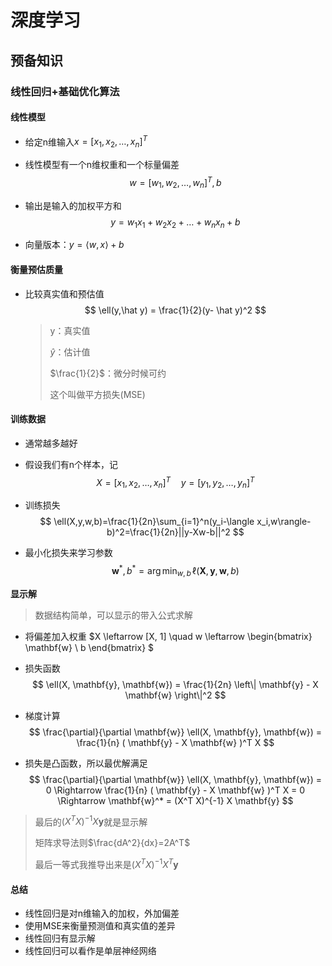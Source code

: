 # 深度学习

## 预备知识

### 线性回归+基础优化算法

#### 线性模型

- 给定n维输入$x = [x_1,x_2,\dots,x_n]^T$

- 线性模型有一个n维权重和一个标量偏差
  $$
  w = [w_1,w_2,\dots,w_n]^T,b
  $$

- 输出是输入的加权平方和
  $$
  y=w_1x_1+w_2x_2+\dots+w_nx_n+b
  $$

- 向量版本：$y=\langle w,x\rangle+b$

#### 衡量预估质量

- 比较真实值和预估值
  $$
  \ell(y,\hat y) = \frac{1}{2}(y- \hat y)^2
  $$

  > y：真实值
  >
  > $\hat y$：估计值
  >
  > $\frac{1}{2}$：微分时候可约
  >
  > 这个叫做平方损失(MSE)

#### 训练数据

- 通常越多越好

- 假设我们有n个样本，记
  $$
  X = [x_1,x_2,\dots,x_n]^T \quad y = [y_1,y_2,\dots,y_n]^T  
  $$

- 训练损失
  $$
  \ell(X,y,w,b)=\frac{1}{2n}\sum_{i=1}^n(y_i-\langle x_i,w\rangle-b)^2=\frac{1}{2n}||y-Xw-b||^2
  $$

- 最小化损失来学习参数
  $$
  \mathbf{w}^*, b^* = \arg \min_{w, b} \, \ell(\mathbf{X}, \mathbf{y}, \mathbf{w}, b)
  $$
  

**显示解**

> 数据结构简单，可以显示的带入公式求解

- 将偏差加入权重
  $X \leftarrow [X, 1] \quad w \leftarrow \begin{bmatrix} \mathbf{w} \\ b \end{bmatrix} $

- 损失函数  
  $$
  \ell(X, \mathbf{y}, \mathbf{w}) = \frac{1}{2n} \left\| \mathbf{y} - X \mathbf{w} \right\|^2
  $$

- 梯度计算
  $$
  \frac{\partial}{\partial \mathbf{w}} \ell(X, \mathbf{y}, \mathbf{w}) = \frac{1}{n} ( \mathbf{y} - X \mathbf{w} )^T X
  $$

- 损失是凸函数，所以最优解满足  
  $$
  \frac{\partial}{\partial \mathbf{w}} \ell(X, \mathbf{y}, \mathbf{w}) = 0
  \Rightarrow \frac{1}{n} ( \mathbf{y} - X \mathbf{w} )^T X = 0
  \Rightarrow \mathbf{w}^* = (X^T X)^{-1} X \mathbf{y}
  $$

> 最后的$(X^T X)^{-1} X \mathbf{y}$就是显示解
>
> 矩阵求导法则$\frac{dA^2}{dx}=2A^T$
>
> 最后一等式我推导出来是$(X^T X)^{-1} X^T \mathbf{y}$

#### 总结

- 线性回归是对n维输入的加权，外加偏差
- 使用MSE来衡量预测值和真实值的差异
- 线性回归有显示解
- 线性回归可以看作是单层神经网络